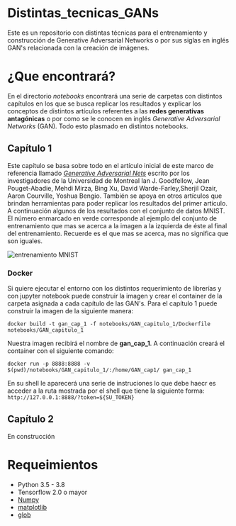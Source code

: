 # Distintas_tecnicas_GANs
Este es un repositorio con distintas técnicas para el entrenamiento y construcción de Generative Adversarial Networks o por sus siglas en inglés GAN's relacionada con la creación de imágenes.

# ¿Que encontrará?
En el directorio *notebooks* encontrará una serie de carpetas con distintos capítulos en los que se busca replicar los resultados y explicar los conceptos de distintos artículos referentes a las **redes generativas antagónicas** o por como se le conocen en inglés *Generative Adversarial Networks* (GAN). Todo esto plasmado en distintos notebooks.

## Capítulo 1
Este capítulo se basa sobre todo en el artículo inicial de este marco de referencia llamado [*Generative Adversarial Nets*](https://arxiv.org/pdf/1406.2661.pdf) escrito por los investigadores de la Universidad de Montreal Ian J. Goodfellow, Jean Pouget-Abadie, Mehdi Mirza, Bing Xu, David Warde-Farley,Sherjil Ozair, Aaron Courville, Yoshua Bengio. También se apoya en otros artículos que brindan herramientas para poder replicar los resultados del primer artículo. A continuación algunos de los resultados con el conjunto de datos MNIST. El número enmarcado en verde corresponde al ejemplo del conjunto de entrenamiento que mas se acerca a la imagen a la izquierda de éste al final del entrenamiento. Recuerde es el que mas se acerca, mas no significa que son iguales.

![entrenamiento MNIST](./notebooks/GAN_capitulo_1/Entrenamiento_GAN_Mnist.gif)

### Docker
Si quiere ejecutar el entorno con los distintos requerimiento de librerías y con jupyter notebook puede construir la imagen y crear el container de la carpeta asignada a cada capítulo de las GAN's. Para el capítulo 1 puede construir la imagen de la siguiente manera:

`docker build -t gan_cap_1 -f notebooks/GAN_capitulo_1/Dockerfile notebooks/GAN_capitulo_1`

Nuestra imagen recibirá el nombre de **gan_cap_1**. A continuación creará el container con el siguiente comando:

`docker run -p 8888:8888 -v $(pwd)/notebooks/GAN_capitulo_1/:/home/GAN_cap1/ gan_cap_1`

En su shell le aparecerá una serie de instruciones lo que debe haecr es acceder a la ruta mostrada por el shell que tiene la siguiente forma: `http://127.0.0.1:8888/?token=${SU_TOKEN}`

## Capítulo 2
En construcción

# Requeimientos
* Python 3.5 - 3.8
* Tensorflow 2.0 o mayor
* [Numpy](https://numpy.org/)
* [matplotlib](https://matplotlib.org/)
* [glob](https://docs.python.org/3/library/glob.html)
